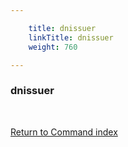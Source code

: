 ```yaml
---

    title: dnissuer
    linkTitle: dnissuer
    weight: 760

---
```

<span id="dnissuer"></span>

### dnissuer

 

[Return to Command index](../../)

 

